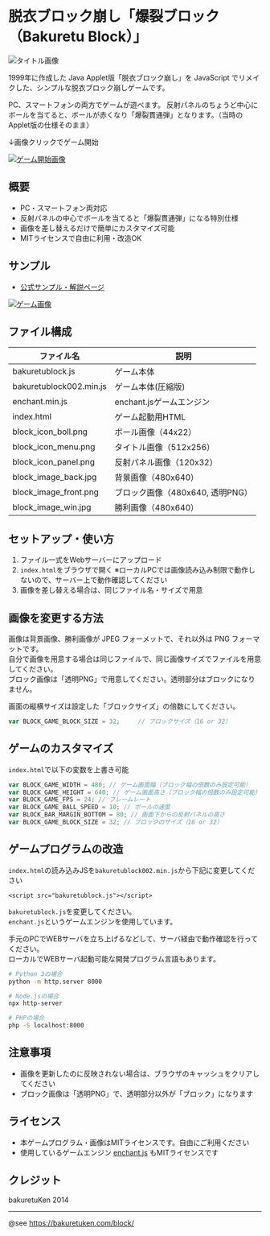 # 脱衣ブロック崩し「爆裂ブロック（Bakuretu Block）」

![タイトル画像](img/title.jpg)

1999年に作成した Java Applet版「脱衣ブロック崩し」を JavaScript でリメイクした、シンプルな脱衣ブロック崩しゲームです。

PC、スマートフォンの両方でゲームが遊べます。
反射パネルのちょうど中心にボールを当てると、ボールが赤くなり「爆裂貫通弾」となります。（当時のApplet版の仕様そのまま）

↓画像クリックでゲーム開始

[![ゲーム開始画像](img/game01.png)](https://bakuretuken.github.io/bakuretu-block/)

## 概要

- PC・スマートフォン両対応
- 反射パネルの中心でボールを当てると「爆裂貫通弾」になる特別仕様
- 画像を差し替えるだけで簡単にカスタマイズ可能
- MITライセンスで自由に利用・改造OK

## サンプル
- [公式サンプル・解説ページ](https://bakuretuken.com/block/)

[![ゲーム画像](img/game02.png)](https://bakuretuken.github.io/bakuretu-block/)

## ファイル構成

| ファイル名                | 説明                       |
|---------------------------|----------------------------|
| bakuretublock.js          | ゲーム本体                 |
| bakuretublock002.min.js   | ゲーム本体(圧縮版)          |
| enchant.min.js            | enchant.jsゲームエンジン   |
| index.html                | ゲーム起動用HTML           |
| block_icon_boll.png       | ボール画像（44x22）        |
| block_icon_menu.png       | タイトル画像（512x256）    |
| block_icon_panel.png      | 反射パネル画像（120x32）   |
| block_image_back.jpg      | 背景画像（480x640）        |
| block_image_front.png     | ブロック画像（480x640, 透明PNG）|
| block_image_win.jpg       | 勝利画像（480x640）        |

## セットアップ・使い方

1. ファイル一式をWebサーバーにアップロード
2. `index.html`をブラウザで開く
   ※ローカルPCでは画像読み込み制限で動作しないので、サーバー上で動作確認してください
3. 画像を差し替える場合は、同じファイル名・サイズで用意

## 画像を変更する方法

画像は背景画像、勝利画像が JPEG フォーメットで、それ以外は  PNG フォーマットです。<br />
自分で画像を用意する場合は同じファイルで、同じ画像サイズでファイルを用意してください。<br />
ブロック画像は「透明PNG」で用意してください。透明部分はブロックになりません。

画面の縦横サイズは設定した「ブロックサイズ」の倍数にしてください。

```js
var BLOCK_GAME_BLOCK_SIZE = 32;     // ブロックサイズ（16 or 32）
```

## ゲームのカスタマイズ

`index.html`で以下の変数を上書き可能
```js
var BLOCK_GAME_WIDTH = 480; // ゲーム画面幅（ブロック幅の倍数のみ設定可能）
var BLOCK_GAME_HEIGHT = 640; // ゲーム画面高さ（ブロック幅の倍数のみ設定可能）
var BLOCK_GAME_FPS = 24; // フレームレート
var BLOCK_GAME_BALL_SPEED = 10; // ボールの速度
var BLOCK_BAR_MARGIN_BOTTOM = 80; // 画面下からの反射パネルの高さ
var BLOCK_GAME_BLOCK_SIZE = 32; // ブロックのサイズ（16 or 32）
```

## ゲームプログラムの改造

`index.html`の読み込みJSを`bakuretublock002.min.js`から下記に変更してください

```
<script src="bakuretublock.js"></script>
```

`bakuretublock.js`を変更してください。<br />
`enchant.js`というゲームエンジンを使用しています。

手元のPCでWEBサーバを立ち上げるなどして、サーバ経由で動作確認を行ってください。<br />
ローカルでWEBサーバ起動可能な開発プログラム言語もあります。

```bash
# Python 3の場合
python -m http.server 8000

# Node.jsの場合
npx http-server

# PHPの場合
php -S localhost:8000
```

## 注意事項

- 画像を更新したのに反映されない場合は、ブラウザのキャッシュをクリアしてください
- ブロック画像は「透明PNG」で、透明部分以外が「ブロック」になります

## ライセンス

- 本ゲームプログラム・画像はMITライセンスです。自由にご利用ください
- 使用しているゲームエンジン [enchant.js](https://github.com/wise9/enchant.js/) もMITライセンスです

## クレジット
bakuretuKen 2014

---
@see https://bakuretuken.com/block/
